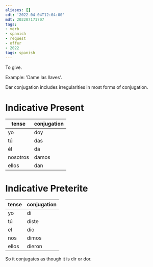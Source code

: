 ```yaml
---
aliases: []
cdt: '2022-04-04T12:04:00'
mdt: 202207171707
tags:
- verb
- spanish
- request
- offer
- 2022
tags: spanish
---
```


To give.

Example: 'Dame las llaves'.

Dar conjugation includes irregularities in most forms of conjugation.

# Indicative Present

| tense    | conjugation |
| -------- | ----------- |
| yo       | doy         |
| tú       | das         |
| él       | da          |
| nosotros | damos       |
| ellos    | dan         |

# Indicative Preterite

| tense | conjugation |
| ----- | ----------- |
| yo    | dí          |
| tú    | diste       |
| el    | dio         |
| nos   | dimos       |
| ellos | dieron      |

So it conjugates as though it is dir or dor.